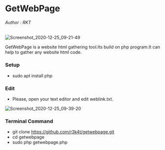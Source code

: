 # GetWebPage

<h6>Author : RKT</h6>


![Screenshot_2020-12-25_09-21-49](https://user-images.githubusercontent.com/69615463/103118240-05b84a80-4694-11eb-8425-0c884d9741d1.png)


GetWebPage is a website html gathering tool.Its build on php program.It can help to gather any website html code.


### Setup ###

+ sudo apt install php

### Edit ###

+ Please, open your text editor and edit weblink.txt.

![Screenshot_2020-12-25_09-39-20](https://user-images.githubusercontent.com/69615463/103118524-4c5a7480-4695-11eb-9f42-0403c3205dc2.png)

### Terminal Command ###

+ git clone https://github.com/r3k4t/getwebpage.git
+ cd getwebpage
+ sudo php getwebpage.php



